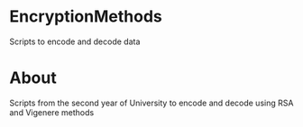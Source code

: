 # EncryptionMethods
Scripts to encode and decode data

# About
Scripts from the second year of University to encode and decode using RSA and Vigenere methods

